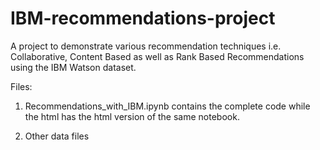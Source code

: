 # IBM-recommendations-project

A project to demonstrate various recommendation techniques i.e. Collaborative, Content Based as well as Rank Based Recommendations using the IBM Watson dataset.

Files:

1. Recommendations_with_IBM.ipynb contains the complete code while the html has the html version of the same notebook.

2. Other data files 
